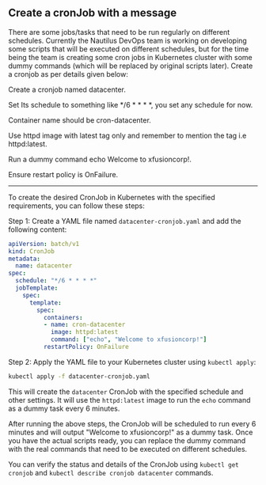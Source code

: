 Create a cronJob with a message
-----------------------------


There are some jobs/tasks that need to be run regularly on different schedules. Currently the Nautilus DevOps team is working on developing some scripts that will be executed on different schedules, but for the time being the team is creating some cron jobs in Kubernetes cluster with some dummy commands (which will be replaced by original scripts later). Create a cronjob as per details given below:



Create a cronjob named datacenter.


Set Its schedule to something like */6 * * * *, you set any schedule for now.


Container name should be cron-datacenter.


Use httpd image with latest tag only and remember to mention the tag i.e httpd:latest.


Run a dummy command echo Welcome to xfusioncorp!.


Ensure restart policy is OnFailure.

--------

To create the desired CronJob in Kubernetes with the specified requirements, you can follow these steps:

Step 1: Create a YAML file named `datacenter-cronjob.yaml` and add the following content:

```yaml
apiVersion: batch/v1
kind: CronJob
metadata:
  name: datacenter
spec:
  schedule: "*/6 * * * *"
  jobTemplate:
    spec:
      template:
        spec:
          containers:
          - name: cron-datacenter
            image: httpd:latest
            command: ["echo", "Welcome to xfusioncorp!"]
          restartPolicy: OnFailure
```

Step 2: Apply the YAML file to your Kubernetes cluster using `kubectl apply`:

```bash
kubectl apply -f datacenter-cronjob.yaml
```

This will create the `datacenter` CronJob with the specified schedule and other settings. It will use the `httpd:latest` image to run the `echo` command as a dummy task every 6 minutes.

After running the above steps, the CronJob will be scheduled to run every 6 minutes and will output "Welcome to xfusioncorp!" as a dummy task. Once you have the actual scripts ready, you can replace the dummy command with the real commands that need to be executed on different schedules.

You can verify the status and details of the CronJob using `kubectl get cronjob` and `kubectl describe cronjob datacenter` commands.